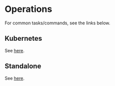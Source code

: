 # Operations

For common tasks/commands, see the links below.

## Kubernetes

See [here](https://github.com/Sifchain/sifchain-validators/tree/master/docs/operations/kubernetes/README.md).

## Standalone

See [here](https://github.com/Sifchain/sifchain-validators/tree/master/docs/operations/standalone/README.md).
